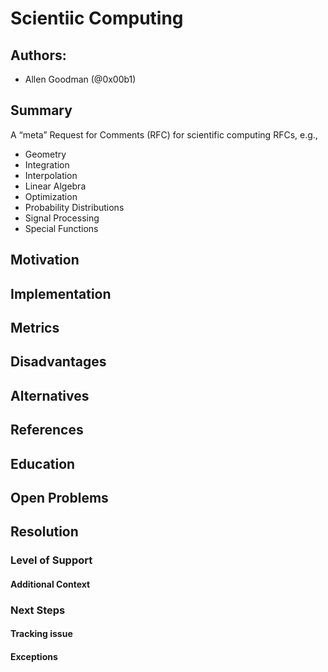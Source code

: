 # Scientiic Computing

## Authors:

* Allen Goodman (@0x00b1)

## Summary

A “meta” Request for Comments (RFC) for scientific computing RFCs, e.g.,

* Geometry
* Integration
* Interpolation
* Linear Algebra
* Optimization
* Probability Distributions
* Signal Processing
* Special Functions

## Motivation

## Implementation

## Metrics

## Disadvantages

## Alternatives

## References

## Education

## Open Problems

## Resolution

### Level of Support

#### Additional Context

### Next Steps

#### Tracking issue

#### Exceptions
